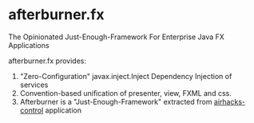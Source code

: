 afterburner.fx
==============

The Opinionated Just-Enough-Framework For Enterprise Java FX Applications

afterburner.fx provides:

1. "Zero-Configuration" javax.inject.Inject Dependency Injection of services
2. Convention-based unification of presenter, view, FXML and css.
3. Afterburner is a "Just-Enough-Framework" extracted from [airhacks-control](https://github.com/AdamBien/airhacks-control) application